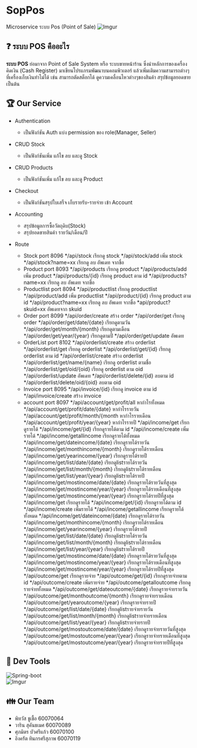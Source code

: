# SopPos
Microservice ระบบ Pos (Point of Sale)
![Imgur](https://www.mx7.com/i/0bc/MN3Dwf.jpg)
## :question: ระบบ POS คืออะไร
**ระบบ POS** ย่อมาจาก Point of Sale System หรือ ระบบขายหน้าร้าน ซึ่งนำหลักการของเครื่องคิดเงิน (Cash Register) มาเขียนโปรแกรมพัฒนาบนคอมพิวเตอร์
แล้วเพิ่มเติมความสามารถต่างๆที่เครื่องเก็บเงินทำไม่ได้ เช่น สามารถตัดสต็อกได้ ดูความเคลื่อนไหวต่างๆของสินค้า สรุปข้อมูลยอดขาย เป็นต้น
## :trophy: Our Service
* Authentication
  * เป็นฟังก์ชัน Auth แบ่ง permission ของ role(Manager, Seller)
* CRUD Stock
  * เป็นฟังก์ชันเพิ่ม แก้ไข ลบ และดู Stock
* CRUD Products
  * เป็นฟังก์ชันเพิ่ม แก้ไข ลบ และดู Product
* Checkout
  * เป็นฟังก์ชันสรุปใบเสร็จ เก็บรายรับ-รายจ่าย เข้า Account
* Accounting
  * สรุปข้อมูลการซื้อวัตถุดิบ(Stock)
  * สรุปยอดขายสินค้า รายวัน/เดือน/ปี
  
* Route
  * Stock port 8096
    */api/stock เรียกดู stock
    */api/stock/add เพิ่ม stock
    */api/stock?name=xx เรียกดู ลบ อัพเดท จากขื่อ
  * Product port 8093
    */api/products เรียกดู product
    */api/products/add เพิ่ม product
    */api/products/{id} เรียกดู product ตาม id
    */api/products?name=xx เรียกดู ลบ อัพเดท จากขื่อ
  * Productlist port 8094
    */api/productlist เรียกดู productlist
    */api/product/add เพิ่ม productlist
    */api/product/{id} เรียกดู product ตาม id
    */api/product?name=xx เรียกดู ลบ อัพเดท จากขื่อ
    *api/product?skuid=xx อัพเดทจาก skuid
  * Order port 8099
    */api/order/create สร้าง order
    */api/order/get เรียกดู order
    */api/order/get/date/{date} เรียกดูตามวัน
    */api/order/get/month/{month} เรียกดูตามเดือน
    */api/order/get/year/{year} เรียกดูตามปี
    */api/order/get/update อัพเดท
  * OrderList port 8102
    */api/orderlist/create สร้าง orderlist
    */api/orderlist/get เรียกดู orderlist
    */api/orderlist/get/{id} เรียกดู orderlist ตาม id
    */api/orderlist/create สร้าง orderlist
    */api/orderlist/get/name/{name} เรียกดู orderlist ตามชื่อ
    */api/orderlist/get/oid/{oid} เรียกดู orderlist ตาม oid
    */api/orderlist/update อัพเดท
    */api/orderlist/delete/{id} ลบตาม id
    */api/orderlist/delete/oid/{oid} ลบตาม oid
  * Invoice port 8095
    */api/invoice/{id} เรียกดู invoice ตาม id
    */api/invoice/create สร้าง invoice
  * account port 8097
    */api/account/get/profit/all หากำไรทั้งหมด
    */api/account/get/profit/date/{date} หากำไรรายวัน
    */api/account/get/profit/month/{month หากำไรรายเดือน
    */api/account/get/profit/year/{year} หากำไรรายปี
    */api/income/get เรียกดูรายได้
    */api/income/get/{id} เรียกดูรายได้ตาม id
    */api/income/create เพิ่มรายได้
    */api/income/getallincome เรียกดูรายได้ทั้งหมด
    */api/income/get/dateincome/{date} เรียกดูรายได้รายวัน
    */api/income/get/monthincome/{month} เรียกดูรายได้รายเดือน
    */api/income/get/yearincome/{year} เรียกดูรายได้รายปี
    */api/income/get/list/date/{date} เรียกดูlistรายได้รายวัน
    */api/income/get/list/month/{month} เรียกดูlistรายได้รายเดือน
    */api/income/get/list/year/{year} เรียกดูlistรายได้รายปี
    */api/income/get/mostincome/date/{date} เรียกดูรายได้รายวันที่สูงสุด
    */api/income/get/mostincome/year/{year} เรียกดูรายได้รายเดือนที่สูงสุด
    */api/income/get/mostincome/year/{year} เรียกดูรายได้รายปีที่สูงสุด
     */api/income/get เรียกดูรายได้
    */api/income/get/{id} เรียกดูรายได้ตาม id
    */api/income/create เพิ่มรายได้
    */api/income/getallincome เรียกดูรายได้ทั้งหมด
    */api/income/get/dateincome/{date} เรียกดูรายได้รายวัน
    */api/income/get/monthincome/{month} เรียกดูรายได้รายเดือน
    */api/income/get/yearincome/{year} เรียกดูรายได้รายปี
    */api/income/get/list/date/{date} เรียกดูlistรายได้รายวัน
    */api/income/get/list/month/{month} เรียกดูlistรายได้รายเดือน
    */api/income/get/list/year/{year} เรียกดูlistรายได้รายปี
    */api/income/get/mostincome/date/{date} เรียกดูรายได้รายวันที่สูงสุด
    */api/income/get/mostincome/year/{year} เรียกดูรายได้รายเดือนที่สูงสุด
    */api/income/get/mostincome/year/{year} เรียกดูรายได้รายปีที่สูงสุด
    */api/outcome/get เรียกดูรายจ่าย
    */api/outcome/get/{id} เรียกดูรายจ่ายตาม id
    */api/outcome/create เพิ่มรายจ่าย
    */api/outcome/getalloutcome เรียกดูรายจ่ายทั้งหมด
    */api/outcome/get/dateoutcome/{date} เรียกดูรายจ่ายรายวัน
    */api/outcome/get/monthoutcome/{month} เรียกดูรายจ่ายรายเดือน
    */api/outcome/get/yearoutcome/{year} เรียกดูรายจ่ายรายปี
    */api/outcome/get/list/date/{date} เรียกดูlistรายจ่ายรายวัน
    */api/outcome/get/list/month/{month} เรียกดูlistรายจ่ายรายเดือน
    */api/outcome/get/list/year/{year} เรียกดูlistรายจ่ายรายปี
    */api/outcome/get/mostoutcome/date/{date} เรียกดูรายจ่ายรายวันที่สูงสุด
    */api/outcome/get/mostoutcome/year/{year} เรียกดูรายจ่ายรายเดือนที่สูงสุด
    */api/outcome/get/mostoutcome/year/{year} เรียกดูรายจ่ายรายปีที่สูงสุด


    
    
    
## :wrench: Dev Tools
![Spring-boot](https://i.imgur.com/WF92VTP.png?1)<br />
![Imgur](https://i.imgur.com/YOqoyng.png?1)
## :family: Our Team
* พิทวัส ชูเชื้อ 60070064
* วาริน สุคันธเมศ 60070089
* ศุภมิตร บัวศรีแก้ว 60070100
* อิงครัต  ทินกรศรีสุภาพ 60070119
